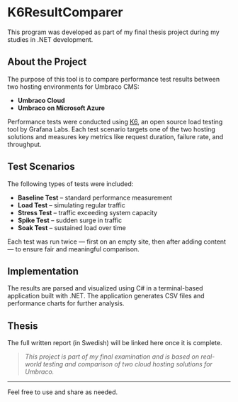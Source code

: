 # K6ResultComparer

This program was developed as part of my final thesis project during my studies in .NET development. 

## About the Project

The purpose of this tool is to compare performance test results between two hosting environments for Umbraco CMS:
- **Umbraco Cloud**
- **Umbraco on Microsoft Azure**

Performance tests were conducted using [K6](https://k6.io/), an open source load testing tool by Grafana Labs. Each test scenario targets one of the two hosting solutions and measures key metrics like request duration, failure rate, and throughput.

## Test Scenarios

The following types of tests were included:
- **Baseline Test** – standard performance measurement
- **Load Test** – simulating regular traffic
- **Stress Test** – traffic exceeding system capacity
- **Spike Test** – sudden surge in traffic
- **Soak Test** – sustained load over time

Each test was run twice — first on an empty site, then after adding content — to ensure fair and meaningful comparison.

## Implementation

The results are parsed and visualized using C# in a terminal-based application built with .NET. The application generates CSV files and performance charts for further analysis.

## Thesis

The full written report (in Swedish) will be linked here once it is complete.

> _This project is part of my final examination and is based on real-world testing and comparison of two cloud hosting solutions for Umbraco._

---

Feel free to use and share as needed.

